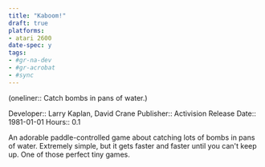 ```yaml
---
title: "Kaboom!"
draft: true
platforms:
- atari 2600
date-spec: y
tags:
- #gr-na-dev 
- #gr-acrobat 
- #sync
---
```


(oneliner:: Catch bombs in pans of water.)

Developer:: Larry Kaplan, David Crane
Publisher:: Activision
Release Date:: 1981-01-01
Hours:: 0.1

An adorable paddle-controlled game about catching lots of bombs in pans of water. Extremely simple, but it gets faster and faster until you can't keep up. One of those perfect tiny games.
